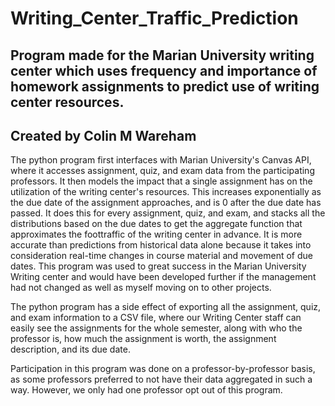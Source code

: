# Writing_Center_Traffic_Prediction
Program made for the Marian University writing center which uses frequency and importance of homework assignments to predict use of writing center resources.
---------------------------------------------------
Created by Colin M Wareham
---------------------------------------------------
The python program first interfaces with Marian University's Canvas API, where it accesses assignment, quiz, and exam data from the participating professors.
It then models the impact that a single assignment has on the utilization of the writing center's resources. This increases exponentially as the due date of the assignment approaches, and is 0 after the due date has passed.
It does this for every assignment, quiz, and exam, and stacks all the distributions based on the due dates to get the aggregate function that approximates the foottraffic of the writing center in advance.
It is more accurate than predictions from historical data alone because it takes into consideration real-time changes in course material and movement of due dates.
This program was used to great success in the Marian University Writing center and would have been developed further if the management had not changed as well as myself moving on to other projects.

The python program has a side effect of exporting all the assignment, quiz, and exam information to a CSV file, where our Writing Center staff can easily see the assignments for the whole semester, along with who the professor is, how much the assignment is worth, the assignment description, and its due date.

Participation in this program was done on a professor-by-professor basis, as some professors preferred to not have their data aggregated in such a way. However, we only had one professor opt out of this program.
